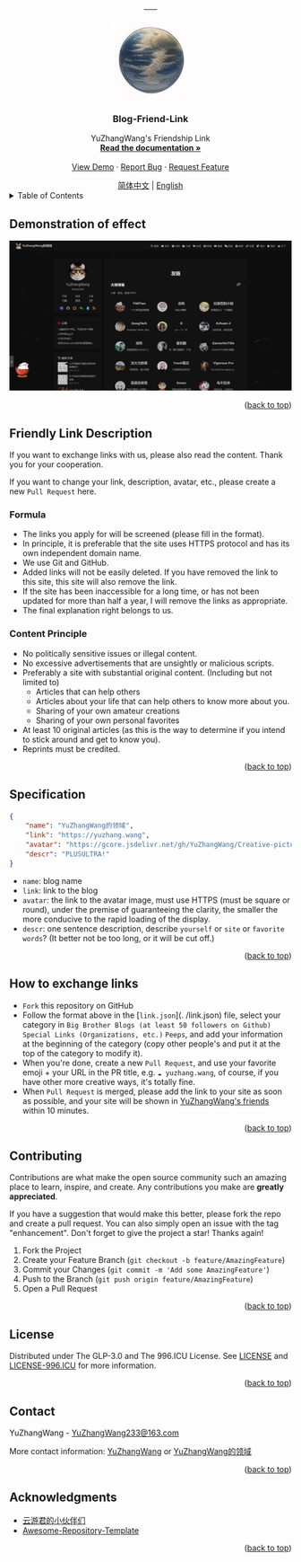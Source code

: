 <a name="readme-top"></a>


<!-- 项目相关的一些图标信息 -->
<div align="center">
  <a href="https://github.com/YuZhangWang/Blog-Friend-Link/graphs/contributors">
        <img src="https://img.shields.io/github/contributors/YuZhangWang/Blog-Friend-Link.svg?style=for-the-badge" alt="">
  </a>
  <a href="https://github.com/YuZhangWang/Blog-Friend-Link/network/members">
        <img src="https://img.shields.io/github/forks/YuZhangWang/Blog-Friend-Link.svg?style=for-the-badge" alt="">
  </a>  
  <a href="https://github.com/YuZhangWang/Blog-Friend-Link/stargazers">
        <img src="https://img.shields.io/github/stars/YuZhangWang/Blog-Friend-Link.svg?style=for-the-badge" alt="">
  </a>  
  <a href="https://github.com/YuZhangWang/Blog-Friend-Link/issues">
        <img src="https://img.shields.io/github/issues/YuZhangWang/Blog-Friend-Link.svg?style=for-the-badge" alt="">
  </a> 
  <a href="https://github.com/YuZhangWang/Blog-Friend-Link/blob/master/LICENSE.txt">
        <img src="https://img.shields.io/github/license/YuZhangWang/Blog-Friend-Link.svg?style=for-the-badge" alt="">
  </a> 
  </a> 
  <a href="https://yuzhang.wang/link">
        <img src="https://img.shields.io/badge/YuZhangWang-passing-success?style=for-the-badge&logo=github" alt="">
  </a> 
  </a> 
  <a href="https://github.com/YuZhangWang/Blog-Friend-Link/blob/master/link.json">
        <img src="https://img.shields.io/badge/links.json-yellow?style=for-the-badge" alt="">
  </a>   
</div>

<!-- 项目图标 -->
<br />
<div align="center">
  <a href="https://github.com/YuZhangWang/Blog-Friend-Link">
    <img src="images/logo.png" alt="Logo" width="140" height="140">
  </a>

<h3 align="center">Blog-Friend-Link</h3>

  <p align="center">
    YuZhangWang's Friendship Link
    <br />
    <a href="https://yuzhang.wang/131-remote-friend-linking/"><strong>Read the documentation »</strong></a>
    <br />
    <br />
    <a href="https://yuzhang.wang/link/">View Demo</a>
    ·
    <a href="https://github.com/YuZhangWang/Blog-Friend-Link/issues">Report Bug</a>
    ·
    <a href="https://github.com/YuZhangWang/Blog-Friend-Link/issues">Request Feature</a>
  </p>
</div>


<div align="center">
<a href="./README.md">简体中文</a> |
<a href="./README-EN.md">English</a>
</div>


<!-- TABLE OF CONTENTS -->
<details>
  <summary>Table of Contents</summary>
  <ol>
    <li>
      <a href="#about-the-project">Demonstration of effect</a>
    </li>
    <li>
      <a href="#getting-started">Friendly Link Description</a>
      <ul>
        <li><a href="#Formula">Formula</a></li>
        <li><a href="#Content Principle">Content Principle</a></li>
      </ul>
    </li>
    <li><a href="#Specification">Specification</a></li>
    <li><a href="#How to exchange links">How to exchange links</a></li>
    <li><a href="#contributing">Contributing</a></li>
    <li><a href="#License">License</a></li>
    <li><a href="#contact">Contact</a></li>
    <li><a href="#acknowledgments">Acknowledgments</a></li>
  </ol>
</details>



<!-- Demonstration of effect -->
## Demonstration of effect
![product-screenshot](images/screenshot.png)

<p align="right">(<a href="#readme-top">back to top</a>)</p>



<!-- Friendly Link Description -->
## Friendly Link Description

If you want to exchange links with us, please also read the content. Thank you for your cooperation.

If you want to change your link, description, avatar, etc., please create a new `Pull Request` here.

### Formula

- The links you apply for will be screened (please fill in the format).
- In principle, it is preferable that the site uses HTTPS protocol and has its own independent domain name.
- We use Git and GitHub.
- Added links will not be easily deleted. If you have removed the link to this site, this site will also remove the link.
- If the site has been inaccessible for a long time, or has not been updated for more than half a year, I will remove the links as appropriate.
- The final explanation right belongs to us.

### Content Principle

- No politically sensitive issues or illegal content.
- No excessive advertisements that are unsightly or malicious scripts.
- Preferably a site with substantial original content. (Including but not limited to)
  - Articles that can help others
  - Articles about your life that can help others to know more about you.
  - Sharing of your own amateur creations
  - Sharing of your own personal favorites
- At least 10 original articles (as this is the way to determine if you intend to stick around and get to know you).
- Reprints must be credited.

<p align="right">(<a href="#readme-top">back to top</a>)</p>



<!-- Specification EXAMPLES -->
## Specification

``` JSON
{
    "name": "YuZhangWang的领域",
    "link": "https://yuzhang.wang",
    "avatar": "https://gcore.jsdelivr.net/gh/YuZhangWang/Creative-pictures02@master/img/202210171416164.png",
    "descr": "PLUSULTRA!"
}
```

- `name`: blog name
- `link`: link to the blog
- `avatar`: the link to the avatar image, must use HTTPS (must be square or round), under the premise of guaranteeing the clarity, the smaller the more conducive to the rapid loading of the display.
- `descr`: one sentence description, describe `yourself` or `site` or `favorite words`? (It better not be too long, or it will be cut off.)

<p align="right">(<a href="#readme-top">back to top</a>)</p>



<!-- How to exchange links -->
## How to exchange links

- `Fork` this repository on GitHub
- Follow the format above in the [`link.json`](. /link.json) file, select your category in `Big Brother Blogs (at least 50 followers on Github)` `Special Links (Organizations, etc.)` `Peeps`, and add your information at the beginning of the category (copy other people's and put it at the top of the category to modify it).
- When you're done, create a new `Pull Request`, and use your favorite emoji + your URL in the PR title, e.g. `☁️ yuzhang.wang`, of course, if you have other more creative ways, it's totally fine.
- When `Pull Request` is merged, please add the link to your site as soon as possible, and your site will be shown in [YuZhangWang's friends](https://yuzhang.wang/link/) within 10 minutes.

<p align="right">(<a href="#readme-top">back to top</a>)</p>



<!-- CONTRIBUTING -->
## Contributing

Contributions are what make the open source community such an amazing place to learn, inspire, and create. Any contributions you make are **greatly appreciated**.

If you have a suggestion that would make this better, please fork the repo and create a pull request. You can also simply open an issue with the tag "enhancement".
Don't forget to give the project a star! Thanks again!

1. Fork the Project
2. Create your Feature Branch (`git checkout -b feature/AmazingFeature`)
3. Commit your Changes (`git commit -m 'Add some AmazingFeature'`)
4. Push to the Branch (`git push origin feature/AmazingFeature`)
5. Open a Pull Request

<p align="right">(<a href="#readme-top">back to top</a>)</p>



<!-- LICENSE -->
## License

Distributed under The GLP-3.0 and The 996.ICU License. See <a href="./LICENSE">LICENSE</a> and <a href="./LICENSE-996.ICU">LICENSE-996.ICU</a> for more information.

<p align="right">(<a href="#readme-top">back to top</a>)</p>



<!-- CONTACT -->
## Contact

YuZhangWang - YuZhangWang233@163.com

More contact information:
[ YuZhangWang](https://github.com/YuZhangWang) or
[YuZhangWang的领域](https://yuzhang.wang/about)

<p align="right">(<a href="#readme-top">back to top</a>)</p>



<!-- ACKNOWLEDGMENTS -->
## Acknowledgments

* [云游君的小伙伴们](https://github.com/YunYouJun/friends)
* [Awesome-Repository-Template](https://github.com/YuZhangWang/Awesome-Repository-Template)

<p align="right">(<a href="#readme-top">back to top</a>)</p>